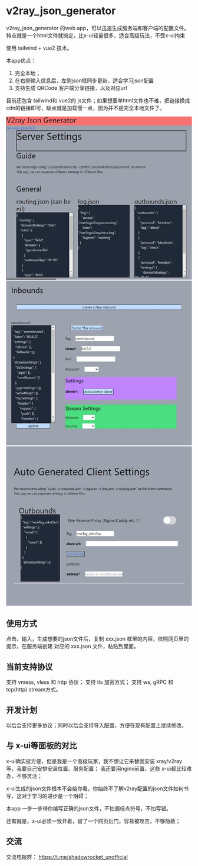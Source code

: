 # v2ray_json_generator

 v2ray_json_generator 的web app，可以迅速生成服务端和客户端的配置文件。特点就是一个html文件就搞定，比x-ui轻量很多，适合高级玩法，不受x-ui拘束
 
 使用 tailwind + vue2 技术。
 
 本app优点：
 
 1. 完全本地；
 2. 在右侧输入信息后，左侧json框同步更新，适合学习json配置
 3. 支持生成 QRCode 客户端分享链接，以及对应url
 
 目前还包含 tailwind和 vue2的 js文件；如果想要单html文件也不难，把链接换成cdn的链接即可，缺点就是加载慢一点，因为并不是完全本地文件了。
 
 
 ![p1](p1.jpg)
 ![p1](p2.jpg)
 ![p1](p3.jpg)

## 使用方式

点击、输入，生成想要的json文件后，复制 xxx.json 框里的内容，依照网页里的提示，在服务端创建 对应的 xxx.json 文件，粘贴到里面。

## 当前支持协议

支持 vmess, vless 和 http 协议；
支持 tls 加密方式； 
支持 ws, gRPC 和 tcp(http) stream方式。

## 开发计划

以后会支持更多协议；同时以后会支持导入配置，方便在现有配置上继续修改。

## 与 x-ui等面板的对比

x-ui确实挺方便，但是我是一个高级玩家，我不想让它来替我安装 xray/v2ray等，我要自己安排安装位置、服务配置；
我还要用nginx前置，这些 x-ui都比较难办，不够灵活；

x-ui生成的json文件根本不会给你看，你始终不了解v2ray配置的json文件如何书写，这对于学习的进步是一个阻碍；

本app 一步一步带你编写正确的json文件，不怕漏标点符号，不怕写错。

还有就是，x-ui必须一致开着，留了一个网页后门，容易被攻击，不够隐蔽；

## 交流
交流电报群： https://t.me/shadowrocket_unofficial
